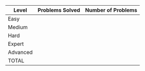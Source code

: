 |Level|Problems Solved|Number of Problems|
|-----|---------------|------------------|
|Easy|
|Medium|
|Hard|
|Expert|
|Advanced|
|TOTAL|
